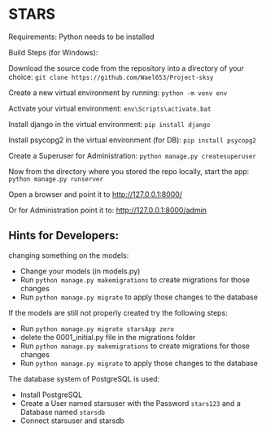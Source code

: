 # STARS

Requirements:
Python needs to be installed

Build Steps (for Windows):

Download the source code from the repository into a directory of your choice:
`git clone https://github.com/Wael653/Project-sksy`

Create a new virtual environment by running:
`python -m venv env`

Activate your virtual environment:
`env\Scripts\activate.bat`

Install django in the virtual environment:
`pip install django`

Install psycopg2 in the virtual environment (for DB):
`pip install psycopg2`

Create a Superuser for Administration: `python manage.py createsuperuser`

Now from the directory where you stored the repo locally, start the app:
`python manage.py runserver`

Open a browser and point it to http://127.0.0.1:8000/

Or for Administration point it to: http://127.0.0.1:8000/admin

## Hints for Developers:

changing something on the models:
- Change your models (in models.py)
- Run `python manage.py makemigrations` to create migrations for those changes
- Run `python manage.py migrate` to apply those changes to the database

If the models are still not properly created try the following steps:
- Run `python manage.py migrate starsApp zero`
- delete the 0001_initial.py file in the migrations folder
- Run `python manage.py makemigrations` to create migrations for those changes
- Run `python manage.py migrate` to apply those changes to the database

The database system of PostgreSQL is used:
- Install PostgreSQL
- Create a User named starsuser with the Password `stars123` and a Database named `starsdb`
- Connect starsuser and starsdb
